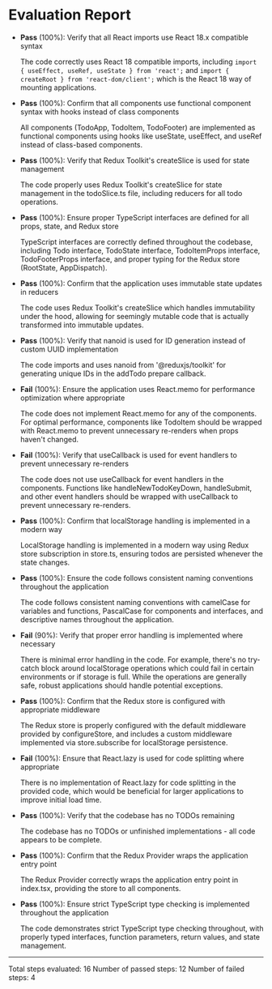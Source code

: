 # Evaluation Report

- **Pass** (100%): Verify that all React imports use React 18.x compatible syntax
  
  The code correctly uses React 18 compatible imports, including `import { useEffect, useRef, useState } from 'react';` and `import { createRoot } from 'react-dom/client';` which is the React 18 way of mounting applications.

- **Pass** (100%): Confirm that all components use functional component syntax with hooks instead of class components
  
  All components (TodoApp, TodoItem, TodoFooter) are implemented as functional components using hooks like useState, useEffect, and useRef instead of class-based components.

- **Pass** (100%): Verify that Redux Toolkit's createSlice is used for state management
  
  The code properly uses Redux Toolkit's createSlice for state management in the todoSlice.ts file, including reducers for all todo operations.

- **Pass** (100%): Ensure proper TypeScript interfaces are defined for all props, state, and Redux store
  
  TypeScript interfaces are correctly defined throughout the codebase, including Todo interface, TodoState interface, TodoItemProps interface, TodoFooterProps interface, and proper typing for the Redux store (RootState, AppDispatch).

- **Pass** (100%): Confirm that the application uses immutable state updates in reducers
  
  The code uses Redux Toolkit's createSlice which handles immutability under the hood, allowing for seemingly mutable code that is actually transformed into immutable updates.

- **Pass** (100%): Verify that nanoid is used for ID generation instead of custom UUID implementation
  
  The code imports and uses nanoid from '@reduxjs/toolkit' for generating unique IDs in the addTodo prepare callback.

- **Fail** (100%): Ensure the application uses React.memo for performance optimization where appropriate
  
  The code does not implement React.memo for any of the components. For optimal performance, components like TodoItem should be wrapped with React.memo to prevent unnecessary re-renders when props haven't changed.

- **Fail** (100%): Verify that useCallback is used for event handlers to prevent unnecessary re-renders
  
  The code does not use useCallback for event handlers in the components. Functions like handleNewTodoKeyDown, handleSubmit, and other event handlers should be wrapped with useCallback to prevent unnecessary re-renders.

- **Pass** (100%): Confirm that localStorage handling is implemented in a modern way
  
  LocalStorage handling is implemented in a modern way using Redux store subscription in store.ts, ensuring todos are persisted whenever the state changes.

- **Pass** (100%): Ensure the code follows consistent naming conventions throughout the application
  
  The code follows consistent naming conventions with camelCase for variables and functions, PascalCase for components and interfaces, and descriptive names throughout the application.

- **Fail** (90%): Verify that proper error handling is implemented where necessary
  
  There is minimal error handling in the code. For example, there's no try-catch block around localStorage operations which could fail in certain environments or if storage is full. While the operations are generally safe, robust applications should handle potential exceptions.

- **Pass** (100%): Confirm that the Redux store is configured with appropriate middleware
  
  The Redux store is properly configured with the default middleware provided by configureStore, and includes a custom middleware implemented via store.subscribe for localStorage persistence.

- **Fail** (100%): Ensure that React.lazy is used for code splitting where appropriate
  
  There is no implementation of React.lazy for code splitting in the provided code, which would be beneficial for larger applications to improve initial load time.

- **Pass** (100%): Verify that the codebase has no TODOs remaining
  
  The codebase has no TODOs or unfinished implementations - all code appears to be complete.

- **Pass** (100%): Confirm that the Redux Provider wraps the application entry point
  
  The Redux Provider correctly wraps the application entry point in index.tsx, providing the store to all components.

- **Pass** (100%): Ensure strict TypeScript type checking is implemented throughout the application
  
  The code demonstrates strict TypeScript type checking throughout, with properly typed interfaces, function parameters, return values, and state management.

---

Total steps evaluated: 16
Number of passed steps: 12
Number of failed steps: 4
